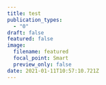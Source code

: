 ```yaml
---
title: test
publication_types:
  - "0"
draft: false
featured: false
image:
  filename: featured
  focal_point: Smart
  preview_only: false
date: 2021-01-11T10:57:10.721Z
---
```

